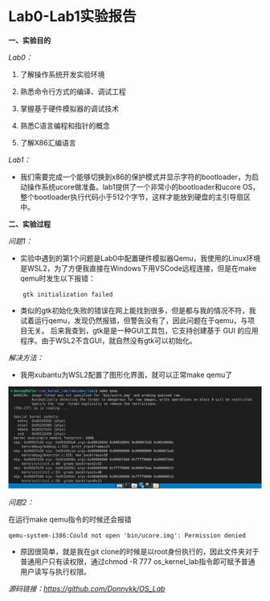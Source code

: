 # Lab0-Lab1实验报告

**一、实验目的**

*Lab0：*

1. 了解操作系统开发实验环境

2. 熟悉命令行方式的编译、调试工程

3. 掌握基于硬件模拟器的调试技术

4. 熟悉C语言编程和指针的概念

5. 了解X86汇编语言

*Lab1：*

* 我们需要完成一个能够切换到x86的保护模式并显示字符的bootloader，为启动操作系统ucore做准备。lab1提供了一个非常小的bootloader和ucore OS，整个bootloader执行代码小于512个字节，这样才能放到硬盘的主引导扇区中。
  


**二、实验过程**

*问题1：*

* 实验中遇到的第1个问题是Lab0中配置硬件模拟器Qemu，我使用的Linux环境是WSL2，为了方便我直接在Windows下用VSCode远程连接，但是在make qemu时发生以下报错：

```
    gtk initialization failed
```

* 类似的gtk初始化失败的错误在网上能找到很多，但是都与我的情况不符，我试着运行qemu，发现仍然报错，但警告没有了，因此问题在于qemu，与项目无关。
后来我查到，gtk是是一种GUI工具包，它支持创建基于 GUI 的应用程序。由于WSL2不含GUI，就自然没有gtk可以初始化。

*解决方法：*

* 我用xubantu为WSL2配置了图形化界面，就可以正常make qemu了

![avatar](./1.png)

*问题2：*

在运行make qemu指令的时候还会报错

```
qemu-system-i386:Could not open 'bin/ucore.img': Permission denied
```

* 原因很简单，就是我在git clone的时候是以root身份执行的，因此文件夹对于普通用户只有读权限，通过chmod -R 777 os_kernel_lab指令即可赋予普通用户读写与执行权限。

*源码链接：https://github.com/Donnykk/OS_Lab*
